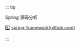 ::: tip

Spring 源码分析

:one: [spring-framework(github.com)](https://github.com/spring-projects/spring-framework)

:::

